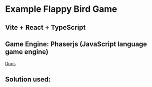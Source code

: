 # Example Flappy Bird Game
## Vite + React + TypeScript
## Game Engine: Phaserjs (JavaScript language game engine)
[Docs](https://docs.phaser.io/phaser/getting-started/what-is-phaser)


## Solution used:
